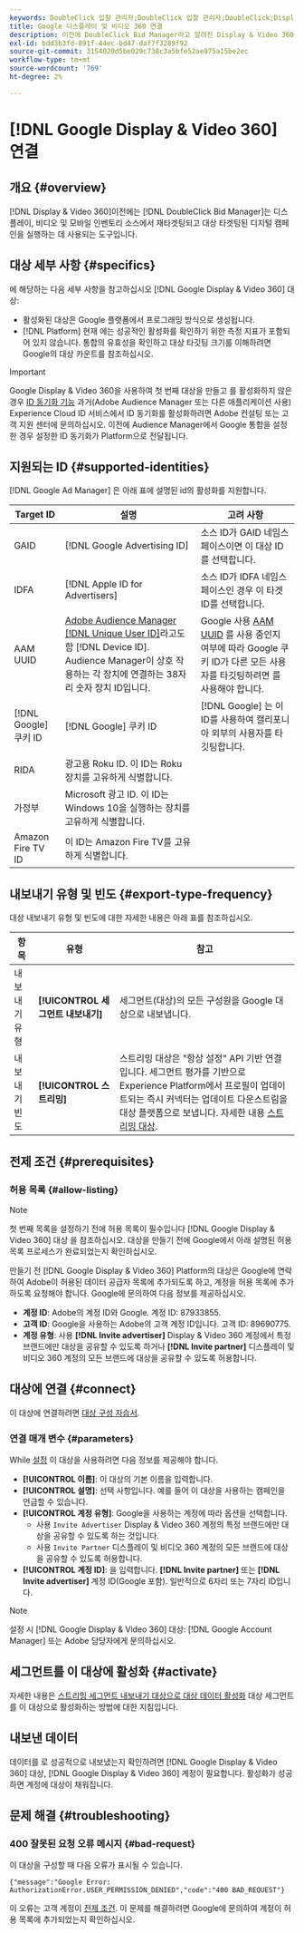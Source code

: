 ```yaml
---
keywords: DoubleClick 입찰 관리자;DoubleClick 입찰 관리자;DoubleClick;Display & Video 360;디스플레이 360;비디오 360;비디오 360;디스플레이 360;디스플레이 및 비디오
title: Google 디스플레이 및 비디오 360 연결
description: 이전에 DoubleClick Bid Manager라고 알려진 Display & Video 360은 디스플레이, 비디오 및 모바일 인벤토리 소스에서 재타겟팅하고 대상 지정 디지털 캠페인을 실행하는 데 사용되는 도구입니다.
exl-id: bdd3b3fd-891f-44ec-bd47-daf7f3289f92
source-git-commit: 3154020d5be029c738c3a5bfe52ae975a15be2ec
workflow-type: tm+mt
source-wordcount: '769'
ht-degree: 2%

---
```


# [!DNL Google Display & Video 360] 연결

## 개요 {#overview}

[!DNL Display & Video 360]이전에는 [!DNL DoubleClick Bid Manager]는 디스플레이, 비디오 및 모바일 인벤토리 소스에서 재타겟팅되고 대상 타겟팅된 디지털 캠페인을 실행하는 데 사용되는 도구입니다.

## 대상 세부 사항 {#specifics}

에 해당하는 다음 세부 사항을 참고하십시오 [!DNL Google Display & Video 360] 대상:

* 활성화된 대상은 Google 플랫폼에서 프로그래밍 방식으로 생성됩니다.
* [!DNL Platform] 현재 에는 성공적인 활성화를 확인하기 위한 측정 지표가 포함되어 있지 않습니다. 통합의 유효성을 확인하고 대상 타깃팅 크기를 이해하려면 Google의 대상 카운트를 참조하십시오.

>[!IMPORTANT]
>
>Google Display &amp; Video 360을 사용하여 첫 번째 대상을 만들고 를 활성화하지 않은 경우 [ID 동기화 기능](https://experienceleague.adobe.com/docs/id-service/using/id-service-api/methods/idsync.html) 과거(Adobe Audience Manager 또는 다른 애플리케이션 사용) Experience Cloud ID 서비스에서 ID 동기화를 활성화하려면 Adobe 컨설팅 또는 고객 지원 센터에 문의하십시오. 이전에 Audience Manager에서 Google 통합을 설정한 경우 설정한 ID 동기화가 Platform으로 전달됩니다.

## 지원되는 ID {#supported-identities}

[!DNL Google Ad Manager] 은 아래 표에 설명된 id의 활성화를 지원합니다.

| Target ID | 설명 | 고려 사항 |
|---|---|---|
| GAID | [!DNL Google Advertising ID] | 소스 ID가 GAID 네임스페이스이면 이 대상 ID를 선택합니다. |
| IDFA | [!DNL Apple ID for Advertisers] | 소스 ID가 IDFA 네임스페이스인 경우 이 타겟 ID를 선택합니다. |
| AAM UUID | [Adobe Audience Manager [!DNL Unique User ID]](https://experienceleague.adobe.com/docs/audience-manager/user-guide/reference/ids-in-aam.html)라고도 함 [!DNL Device ID]. Audience Manager이 상호 작용하는 각 장치에 연결하는 38자리 숫자 장치 ID입니다. | Google 사용 [AAM UUID](https://experienceleague.adobe.com/docs/audience-manager/user-guide/reference/ids-in-aam.html?lang=en) 를 사용 중인지 여부에 따라 Google 쿠키 ID가 다른 모든 사용자를 타깃팅하려면 를 사용해야 합니다. |
| [!DNL Google] 쿠키 ID | [!DNL Google] 쿠키 ID | [!DNL Google] 는 이 ID를 사용하여 캘리포니아 외부의 사용자를 타깃팅합니다. |
| RIDA | 광고용 Roku ID. 이 ID는 Roku 장치를 고유하게 식별합니다. |  |
| 가정부 | Microsoft 광고 ID. 이 ID는 Windows 10을 실행하는 장치를 고유하게 식별합니다. |  |
| Amazon Fire TV ID | 이 ID는 Amazon Fire TV를 고유하게 식별합니다. |  |

## 내보내기 유형 및 빈도 {#export-type-frequency}

대상 내보내기 유형 및 빈도에 대한 자세한 내용은 아래 표를 참조하십시오.

| 항목 | 유형 | 참고 |
---------|----------|---------|
| 내보내기 유형 | **[!UICONTROL 세그먼트 내보내기]** | 세그먼트(대상)의 모든 구성원을 Google 대상으로 내보냅니다. |
| 내보내기 빈도 | **[!UICONTROL 스트리밍]** | 스트리밍 대상은 &quot;항상 설정&quot; API 기반 연결입니다. 세그먼트 평가를 기반으로 Experience Platform에서 프로필이 업데이트되는 즉시 커넥터는 업데이트 다운스트림을 대상 플랫폼으로 보냅니다. 자세한 내용 [스트리밍 대상](/help/destinations/destination-types.md#streaming-destinations). |

## 전제 조건 {#prerequisites}

### 허용 목록 {#allow-listing}

>[!NOTE]
>
>첫 번째 목록을 설정하기 전에 허용 목록이 필수입니다 [!DNL Google Display & Video 360] 대상 을 참조하십시오. 대상을 만들기 전에 Google에서 아래 설명된 허용 목록 프로세스가 완료되었는지 확인하십시오.

만들기 전 [!DNL Google Display & Video 360] Platform의 대상은 Google에 연락하여 Adobe이 허용된 데이터 공급자 목록에 추가되도록 하고, 계정을 허용 목록에 추가하도록 요청해야 합니다. Google에 문의하여 다음 정보를 제공하십시오.

* **계정 ID**: Adobe의 계정 ID와 Google. 계정 ID: 87933855.
* **고객 ID**: Google을 사용하는 Adobe의 고객 계정 ID입니다. 고객 ID: 89690775.
* **계정 유형**: 사용 **[!DNL Invite advertiser]** Display &amp; Video 360 계정에서 특정 브랜드에만 대상을 공유할 수 있도록 하거나 **[!DNL Invite partner]** 디스플레이 및 비디오 360 계정의 모든 브랜드에 대상을 공유할 수 있도록 허용합니다.

## 대상에 연결 {#connect}

이 대상에 연결하려면 [대상 구성 자습서](../../ui/connect-destination.md).

### 연결 매개 변수 {#parameters}

While [설정](../../ui/connect-destination.md) 이 대상을 사용하려면 다음 정보를 제공해야 합니다.

* **[!UICONTROL 이름]**: 이 대상의 기본 이름을 입력합니다.
* **[!UICONTROL 설명]**: 선택 사항입니다. 예를 들어 이 대상을 사용하는 캠페인을 언급할 수 있습니다.
* **[!UICONTROL 계정 유형]**: Google을 사용하는 계정에 따라 옵션을 선택합니다.
   * 사용 `Invite Advertiser` Display &amp; Video 360 계정의 특정 브랜드에만 대상을 공유할 수 있도록 하는 것입니다.
   * 사용 `Invite Partner` 디스플레이 및 비디오 360 계정의 모든 브랜드에 대상을 공유할 수 있도록 허용합니다.
* **[!UICONTROL 계정 ID]**: 을 입력합니다. **[!DNL Invite partner]** 또는 **[!DNL Invite advertiser]** 계정 ID(Google 포함). 일반적으로 6자리 또는 7자리 ID입니다.

>[!NOTE]
>
>설정 시 [!DNL Google Display & Video 360] 대상: [!DNL Google Account Manager] 또는 Adobe 담당자에게 문의하십시오.

## 세그먼트를 이 대상에 활성화 {#activate}

자세한 내용은 [스트리밍 세그먼트 내보내기 대상으로 대상 데이터 활성화](../../ui/activate-segment-streaming-destinations.md) 대상 세그먼트를 이 대상으로 활성화하는 방법에 대한 지침입니다.

## 내보낸 데이터

데이터를 로 성공적으로 내보냈는지 확인하려면 [!DNL Google Display & Video 360] 대상, [!DNL Google Display & Video 360] 계정이 필요합니다. 활성화가 성공하면 계정에 대상이 채워집니다.

## 문제 해결 {#troubleshooting}

### 400 잘못된 요청 오류 메시지 {#bad-request}

이 대상을 구성할 때 다음 오류가 표시될 수 있습니다.

`{"message":"Google Error: AuthorizationError.USER_PERMISSION_DENIED","code":"400 BAD_REQUEST"}`

이 오류는 고객 계정이 [전제 조건](#prerequisites). 이 문제를 해결하려면 Google에 문의하여 계정이 허용 목록에 추가되었는지 확인하십시오.